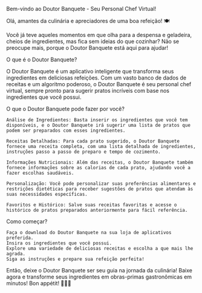 Bem-vindo ao Doutor Banquete - Seu Personal Chef Virtual!

Olá, amantes da culinária e apreciadores de uma boa refeição! 🍽️

Você já teve aqueles momentos em que olha para a despensa e geladeira, cheios de ingredientes, mas fica sem ideias do que cozinhar? Não se preocupe mais, porque o Doutor Banquete está aqui para ajudar!

O que é o Doutor Banquete?

O Doutor Banquete é um aplicativo inteligente que transforma seus ingredientes em deliciosas refeições. Com um vasto banco de dados de receitas e um algoritmo poderoso, o Doutor Banquete é seu personal chef virtual, sempre pronto para sugerir pratos incríveis com base nos ingredientes que você possui.

O que o Doutor Banquete pode fazer por você?

    Análise de Ingredientes: Basta inserir os ingredientes que você tem disponíveis, e o Doutor Banquete irá sugerir uma lista de pratos que podem ser preparados com esses ingredientes.

    Receitas Detalhadas: Para cada prato sugerido, o Doutor Banquete fornece uma receita completa, com uma lista detalhada de ingredientes, instruções passo a passo de preparo e tempo de cozimento.

    Informações Nutricionais: Além das receitas, o Doutor Banquete também fornece informações sobre as calorias de cada prato, ajudando você a fazer escolhas saudáveis.

    Personalização: Você pode personalizar suas preferências alimentares e restrições dietéticas para receber sugestões de pratos que atendam às suas necessidades específicas.

    Favoritos e Histórico: Salve suas receitas favoritas e acesse o histórico de pratos preparados anteriormente para fácil referência.

Como começar?

    Faça o download do Doutor Banquete na sua loja de aplicativos preferida.
    Insira os ingredientes que você possui.
    Explore uma variedade de deliciosas receitas e escolha a que mais lhe agrada.
    Siga as instruções e prepare sua refeição perfeita!

Então, deixe o Doutor Banquete ser seu guia na jornada da culinária! Baixe agora e transforme seus ingredientes em obras-primas gastronômicas em minutos! Bon appétit! 🍲👨‍🍳

